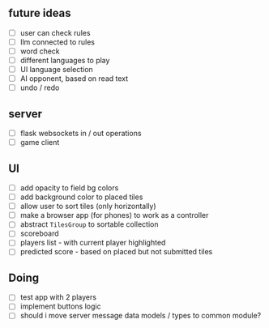 ## future ideas

- [ ] user can check rules
- [ ] llm connected to rules
- [ ] word check
- [ ] different languages to play
- [ ] UI language selection
- [ ] AI opponent, based on read text
- [ ] undo / redo

## server

- [ ] flask websockets in / out operations
- [ ] game client

## UI

- [ ] add opacity to field bg colors
- [ ] add background color to placed tiles
- [ ] allow user to sort tiles (only horizontally)
- [ ] make a browser app (for phones) to work as a controller
- [ ] abstract `TilesGroup` to sortable collection
- [ ] scoreboard
- [ ] players list - with current player highlighted
- [ ] predicted score - based on placed but not submitted tiles

## Doing

- [ ] test app with 2 players
- [ ] implement buttons logic
- [ ] should i move server message data models / types to common module?

